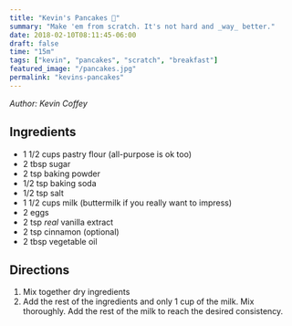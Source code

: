 ```yaml
---
title: "Kevin's Pancakes 🥞"
summary: "Make 'em from scratch. It's not hard and _way_ better."
date: 2018-02-10T08:11:45-06:00
draft: false
time: "15m"
tags: ["kevin", "pancakes", "scratch", "breakfast"]
featured_image: "/pancakes.jpg"
permalink: "kevins-pancakes"
---
```


_Author: Kevin Coffey_

## Ingredients

- 1 1/2 cups pastry flour (all-purpose is ok too)
- 2 tbsp sugar
- 2 tsp baking powder
- 1/2 tsp baking soda
- 1/2 tsp salt
- 1 1/2 cups milk (buttermilk if you really want to impress)
- 2 eggs
- 2 tsp *real* vanilla extract
- 2 tsp cinnamon (optional)
- 2 tbsp vegetable oil

## Directions

1. Mix together dry ingredients
2. Add the rest of the ingredients and only 1 cup of the milk. Mix thoroughly. Add the rest of the milk to reach the desired consistency.
